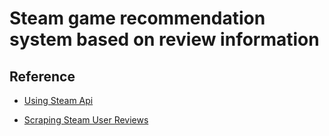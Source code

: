 # Steam game recommendation system based on review information



## Reference

- [Using Steam Api](https://partner.steamgames.com/doc/store/getreviews)

- [Scraping Steam User Reviews](https://andrew-muller.medium.com/scraping-steam-user-reviews-9a43f9e38c92)